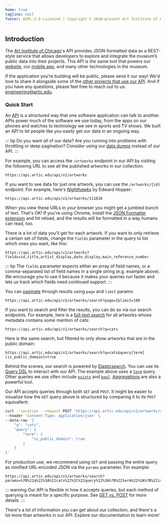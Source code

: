 ```yaml
---
home: true
tagline: null
footer: AGPL-3.0 Licensed | Copyright © 2018–present Art Institute of Chicago
---
```

## Introduction

The [Art Institute of Chicago](https://www.artic.edu)'s API provides JSON-formatted data as a REST-style service that allows developers to explore and integrate the museum’s public data into their projects. This API is the same tool that powers our [website](https://www.artic.edu), our [mobile app](https://www.artic.edu/visit/explore-on-your-own/mobile-app-audio-tours), and many other technologies in the museum.

If the application you're building will be public, please send it our way! We'd love to share it alongside some of the [other projects that use our API](https://www.artic.edu/open-access/public-api). And if you have any questions, please feel free to reach out to us: [engineering@artic.edu](mailto:engineering@artic.edu).


### Quick Start

An [API](https://www.youtube.com/watch?v=81ygVYCupdo) is a structured way that one software application can talk to another. APIs power much of the software we use today, from the apps on our phones and watches to technology we see in sports and TV shows. We built an API to let people like you easily get our data in an ongoing way.

::: tip
Do you want _all_ of our data? Are you running into problems with throttling or deep pagination? Consider using our [data dumps](#data-dumps) instead of our API.
:::

For example, you can access the `/artworks` endpoint in our API by visiting the following URL to see all the published artworks in our collection:

```
https://api.artic.edu/api/v1/artworks
```

If you want to see data for just one artwork, you can use the `/artworks/{id}` endpoint. For example, here's [_Nighthawks_](https://www.artic.edu/artworks/111628/nighthawks) by Edward Hopper:

```
https://api.artic.edu/api/v1/artworks/111628
```

When you view these URLs in your browser you might get a jumbled bunch of text. That's OK! If you're using Chrome, install the [JSON Formatter extension](https://chrome.google.com/webstore/detail/json-formatter/bcjindcccaagfpapjjmafapmmgkkhgoa) and hit reload, and the results will be formatted in a way humans can read, too.

There is a lot of data you'll get for each artwork. If you want to only retrieve a certain set of fields, change the `fields` parameter in the query to list which ones you want, like this:

```
https://api.artic.edu/api/v1/artworks?fields=id,title,artist_display,date_display,main_reference_number
```

::: tip
The `fields` parameter expects either an array of field names, or a comma-separated list of field names in a single string (e.g. example above). We encourage you to use it because it makes your queries run faster and lets us track which fields need continued support.
:::

You can [paginate](#pagination) through results using `page` and `limit` params:

```
https://api.artic.edu/api/v1/artworks/search?page=2&limit=100
```

If you want to search and filter the results, you can do so via our search endpoints. For example, here is a [full-text search](https://en.wikipedia.org/wiki/Full-text_search) for all artworks whose metadata contains some mention of cats:

```
https://api.artic.edu/api/v1/artworks/search?q=cats
```

Here is the same search, but filtered to only show artworks that are in the public domain:

```
https://api.artic.edu/api/v1/artworks/search?q=cats&query[term][is_public_domain]=true
```

Behind the scenes, our search is powered by [Elasticsearch](https://www.elastic.co/what-is/elasticsearch). You can use its [Query DSL](https://www.elastic.co/guide/en/elasticsearch/reference/current/query-dsl.html) to interact with our API. The example above uses a [`term`](https://www.elastic.co/guide/en/elasticsearch/reference/current/query-dsl-term-query.html) query. Other queries we use often include [`exists`](https://www.elastic.co/guide/en/elasticsearch/reference/current/query-dsl-exists-query.html) and [`bool`](https://www.elastic.co/guide/en/elasticsearch/reference/current/query-dsl-bool-query.html). [Aggregations](https://www.elastic.co/guide/en/elasticsearch/reference/current/search-aggregations.html) are also a powerful tool.

Our API accepts queries through both `GET` and `POST`. It might be easier to visualize how the `GET` query above is structured by comparing it to its `POST` equivallent:

``` bash
curl --location --request POST 'https://api.artic.edu/api/v1/artworks/search' \
--header 'Content-Type: application/json' \
--data-raw '{
    "q": "cats",
    "query": {
        "term": {
            "is_public_domain": true
        }
    }
}'
```

For production use, we recommend using `GET` and passing the entire query as minified URL-encoded JSON via the `params` parameter. For example:

```
https://api.artic.edu/api/v1/artworks/search?params=%7B%22q%22%3A%22cats%22%2C%22query%22%3A%7B%22term%22%3A%7B%22is_public_domain%22%3Atrue%7D%7D%7D
```

::: warning
Our API is flexible in how it accepts queries, but each method of querying is meant for a specific purpose. See [GET vs. POST](get-vs-post) for more details.
:::

There's a lot of information you can get about our collection, and there's a lot more than artworks in our API. Explore our documentation to learn more!

